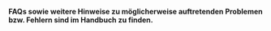 <b>FAQs sowie weitere Hinweise zu möglicherweise auftretenden Problemen bzw. Fehlern sind im Handbuch zu finden.</b>

